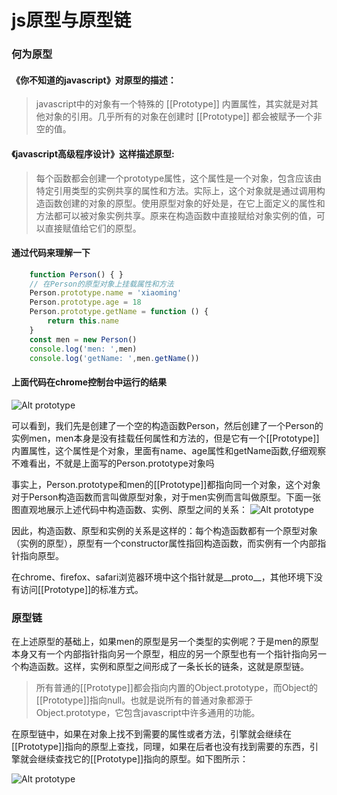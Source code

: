 # js原型与原型链

### 何为原型

#### 《你不知道的javascript》对原型的描述：
> javascript中的对象有一个特殊的 [[Prototype]] 内置属性，其实就是对其他对象的引用。几乎所有的对象在创建时 [[Prototype]] 都会被赋予一个非空的值。
#### 《javascript高级程序设计》这样描述原型:
> 每个函数都会创建一个prototype属性，这个属性是一个对象，包含应该由特定引用类型的实例共享的属性和方法。实际上，这个对象就是通过调用构造函数创建的对象的原型。使用原型对象的好处是，在它上面定义的属性和方法都可以被对象实例共享。原来在构造函数中直接赋给对象实例的值，可以直接赋值给它们的原型。

#### 通过代码来理解一下
```js
    function Person() { }
    // 在Person的原型对象上挂载属性和方法
    Person.prototype.name = 'xiaoming'
    Person.prototype.age = 18
    Person.prototype.getName = function () {
        return this.name
    }
    const men = new Person()
    console.log('men: ',men)
    console.log('getName: ',men.getName())
```
#### 上面代码在chrome控制台中运行的结果
![Alt prototype](/jsImg/prototype.png)

可以看到，我们先是创建了一个空的构造函数Person，然后创建了一个Person的实例men，men本身是没有挂载任何属性和方法的，但是它有一个[[Prototype]]内置属性，这个属性是个对象，里面有name、age属性和getName函数,仔细观察不难看出，不就是上面写的Person.prototype对象吗


事实上，Person.prototype和men的[[Prototype]]都指向同一个对象，这个对象对于Person构造函数而言叫做原型对象，对于men实例而言叫做原型。下面一张图直观地展示上述代码中构造函数、实例、原型之间的关系：
![Alt prototype](/jsImg/prototype1.png)

因此，构造函数、原型和实例的关系是这样的：每个构造函数都有一个原型对象（实例的原型），原型有一个constructor属性指回构造函数，而实例有一个内部指针指向原型。

在chrome、firefox、safari浏览器环境中这个指针就是__proto__，其他环境下没有访问[[Prototype]]的标准方式。

### 原型链

在上述原型的基础上，如果men的原型是另一个类型的实例呢？于是men的原型本身又有一个内部指针指向另一个原型，相应的另一个原型也有一个指针指向另一个构造函数。这样，实例和原型之间形成了一条长长的链条，这就是原型链。
> 所有普通的[[Prototype]]都会指向内置的Object.prototype，而Object的[[Prototype]]指向null。也就是说所有的普通对象都源于Object.prototype，它包含javascript中许多通用的功能。

在原型链中，如果在对象上找不到需要的属性或者方法，引擎就会继续在[[Prototype]]指向的原型上查找，同理，如果在后者也没有找到需要的东西，引擎就会继续查找它的[[Prototype]]指向的原型。如下图所示：

![Alt prototype](/jsImg/prototype2.png)